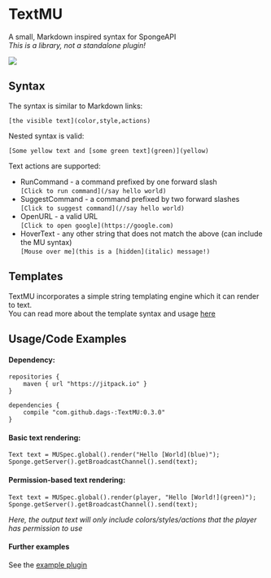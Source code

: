 # TextMU
A small, Markdown inspired syntax for SpongeAPI  
_This is a library, not a standalone plugin!_

[![](https://jitpack.io/v/dags-/TextMU.svg)](https://jitpack.io/dags-/TextMU)

## Syntax
The syntax is similar to Markdown links:
```
[the visible text](color,style,actions)
```

Nested syntax is valid:
```
[Some yellow text and [some green text](green)](yellow)
```

Text actions are supported:

- RunCommand - a command prefixed by one forward slash  
`[Click to run command](/say hello world)`
- SuggestCommand - a command prefixed by two forward slashes  
`[Click to suggest command](//say hello world)`
- OpenURL - a valid URL  
`[Click to open google](https://google.com)`
- HoverText - any other string that does not match the above (can include the MU syntax)  
`[Mouse over me](this is a [hidden](italic) message!)`

## Templates
TextMU incorporates a simple string templating engine which it can render to text.  
You can read more about the template syntax and usage [here](https://github.com/dags-/Template/blob/master/README.md)

## Usage/Code Examples
#### Dependency:
```
repositories {
    maven { url "https://jitpack.io" }
}

dependencies {
    compile "com.github.dags-:TextMU:0.3.0"
}
```

#### Basic text rendering:
```
Text text = MUSpec.global().render("Hello [World](blue)");
Sponge.getServer().getBroadcastChannel().send(text);
```

#### Permission-based text rendering:
```
Text text = MUSpec.global().render(player, "Hello [World!](green)");
Sponge.getServer().getBroadcastChannel().send(text);
```
_Here, the output text will only include colors/styles/actions that the player has permission to use_

#### Further examples
See the [example plugin](https://github.com/dags-/TextMU/blob/master/src/test/java/ExamplePlugin.java)
